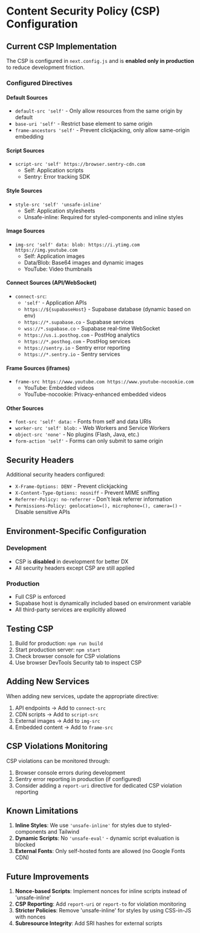 # Content Security Policy (CSP) Configuration

## Current CSP Implementation

The CSP is configured in `next.config.js` and is **enabled only in production** to reduce development friction.

### Configured Directives

#### Default Sources
- `default-src 'self'` - Only allow resources from the same origin by default
- `base-uri 'self'` - Restrict base element to same origin
- `frame-ancestors 'self'` - Prevent clickjacking, only allow same-origin embedding

#### Script Sources
- `script-src 'self' https://browser.sentry-cdn.com`
  - Self: Application scripts
  - Sentry: Error tracking SDK

#### Style Sources
- `style-src 'self' 'unsafe-inline'`
  - Self: Application stylesheets
  - Unsafe-inline: Required for styled-components and inline styles

#### Image Sources
- `img-src 'self' data: blob: https://i.ytimg.com https://img.youtube.com`
  - Self: Application images
  - Data/Blob: Base64 images and dynamic images
  - YouTube: Video thumbnails

#### Connect Sources (API/WebSocket)
- `connect-src`:
  - `'self'` - Application APIs
  - `https://${supabaseHost}` - Supabase database (dynamic based on env)
  - `https://*.supabase.co` - Supabase services
  - `wss://*.supabase.co` - Supabase real-time WebSocket
  - `https://us.i.posthog.com` - PostHog analytics
  - `https://*.posthog.com` - PostHog services
  - `https://sentry.io` - Sentry error reporting
  - `https://*.sentry.io` - Sentry services

#### Frame Sources (iframes)
- `frame-src https://www.youtube.com https://www.youtube-nocookie.com`
  - YouTube: Embedded videos
  - YouTube-nocookie: Privacy-enhanced embedded videos

#### Other Sources
- `font-src 'self' data:` - Fonts from self and data URIs
- `worker-src 'self' blob:` - Web Workers and Service Workers
- `object-src 'none'` - No plugins (Flash, Java, etc.)
- `form-action 'self'` - Forms can only submit to same origin

## Security Headers

Additional security headers configured:
- `X-Frame-Options: DENY` - Prevent clickjacking
- `X-Content-Type-Options: nosniff` - Prevent MIME sniffing
- `Referrer-Policy: no-referrer` - Don't leak referrer information
- `Permissions-Policy: geolocation=(), microphone=(), camera=()` - Disable sensitive APIs

## Environment-Specific Configuration

### Development
- CSP is **disabled** in development for better DX
- All security headers except CSP are still applied

### Production
- Full CSP is enforced
- Supabase host is dynamically included based on environment variable
- All third-party services are explicitly allowed

## Testing CSP

1. Build for production: `npm run build`
2. Start production server: `npm start`
3. Check browser console for CSP violations
4. Use browser DevTools Security tab to inspect CSP

## Adding New Services

When adding new services, update the appropriate directive:
1. API endpoints → Add to `connect-src`
2. CDN scripts → Add to `script-src`
3. External images → Add to `img-src`
4. Embedded content → Add to `frame-src`

## CSP Violations Monitoring

CSP violations can be monitored through:
1. Browser console errors during development
2. Sentry error reporting in production (if configured)
3. Consider adding a `report-uri` directive for dedicated CSP violation reporting

## Known Limitations

1. **Inline Styles**: We use `'unsafe-inline'` for styles due to styled-components and Tailwind
2. **Dynamic Scripts**: No `'unsafe-eval'` - dynamic script evaluation is blocked
3. **External Fonts**: Only self-hosted fonts are allowed (no Google Fonts CDN)

## Future Improvements

1. **Nonce-based Scripts**: Implement nonces for inline scripts instead of 'unsafe-inline'
2. **CSP Reporting**: Add `report-uri` or `report-to` for violation monitoring
3. **Stricter Policies**: Remove 'unsafe-inline' for styles by using CSS-in-JS with nonces
4. **Subresource Integrity**: Add SRI hashes for external scripts